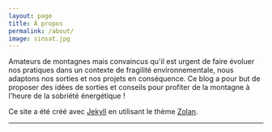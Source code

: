 ```yaml
---
layout: page
title: À propos
permalink: /about/
image: sinsat.jpg
---
```


Amateurs de montagnes mais convaincus qu'il est urgent de faire évoluer nos pratiques dans un contexte de fragilité environnementale, nous adaptons nos sorties et nos projets en conséquence.
Ce blog a pour but de proposer des idées de sorties et conseils pour profiter de la montagne à l'heure de la sobriété énergétique !

Ce site a été créé avec [Jekyll](https://jekyllrb.com/) en utilisant le thème [Zolan](https://github.com/artemsheludko/zolan).

***

